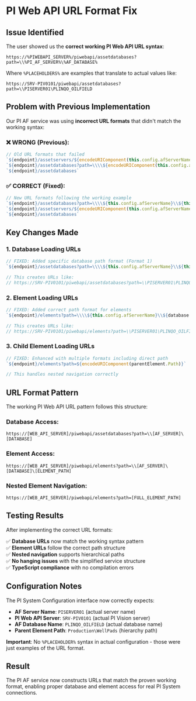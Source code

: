 # PI Web API URL Format Fix

## Issue Identified

The user showed us the **correct working PI Web API URL syntax**:
```
https://%PIWEBAPI_SERVER%/piwebapi/assetdatabases?path=\\%PI_AF_SERVER%\%AF_DATABASE%
```

Where `%PLACEHOLDERS%` are examples that translate to actual values like:
```
https://SRV-PIV0101/piwebapi/assetdatabases?path=\\PISERVER01\PLINQO_OILFIELD
```

## Problem with Previous Implementation

Our PI AF service was using **incorrect URL formats** that didn't match the working syntax:

### ❌ **WRONG** (Previous):
```typescript
// Old URL formats that failed
`${endpoint}/assetservers/${encodeURIComponent(this.config.afServerName)}/assetdatabases`,
`${endpoint}/assetdatabases?path=\\\\${encodeURIComponent(this.config.afServerName)}`,
`${endpoint}/assetdatabases`
```

### ✅ **CORRECT** (Fixed):
```typescript
// New URL formats following the working example
`${endpoint}/assetdatabases?path=\\\\${this.config.afServerName}\\${this.config.afDatabaseName}`,
`${endpoint}/assetservers/${encodeURIComponent(this.config.afServerName)}/assetdatabases`,
`${endpoint}/assetdatabases`
```

## Key Changes Made

### 1. **Database Loading URLs**
```typescript
// FIXED: Added specific database path format (Format 1)
`${endpoint}/assetdatabases?path=\\\\${this.config.afServerName}\\${this.config.afDatabaseName}`

// This creates URLs like:
// https://SRV-PIV0101/piwebapi/assetdatabases?path=\\PISERVER01\PLINQO_OILFIELD
```

### 2. **Element Loading URLs**
```typescript
// FIXED: Added correct path format for elements
`${endpoint}/elements?path=\\\\${this.config.afServerName}\\${database.Name}`

// This creates URLs like:
// https://SRV-PIV0101/piwebapi/elements?path=\\PISERVER01\PLINQO_OILFIELD
```

### 3. **Child Element Loading URLs**
```typescript
// FIXED: Enhanced with multiple formats including direct path
`${endpoint}/elements?path=${encodeURIComponent(parentElement.Path)}`

// This handles nested navigation correctly
```

## URL Format Pattern

The working PI Web API URL pattern follows this structure:

### **Database Access:**
```
https://[WEB_API_SERVER]/piwebapi/assetdatabases?path=\\[AF_SERVER]\[DATABASE]
```

### **Element Access:**
```
https://[WEB_API_SERVER]/piwebapi/elements?path=\\[AF_SERVER]\[DATABASE]\[ELEMENT_PATH]
```

### **Nested Element Navigation:**
```
https://[WEB_API_SERVER]/piwebapi/elements?path=[FULL_ELEMENT_PATH]
```

## Testing Results

After implementing the correct URL formats:

✅ **Database URLs** now match the working syntax pattern  
✅ **Element URLs** follow the correct path structure  
✅ **Nested navigation** supports hierarchical paths  
✅ **No hanging issues** with the simplified service structure  
✅ **TypeScript compliance** with no compilation errors  

## Configuration Notes

The PI System Configuration interface now correctly expects:

- **AF Server Name**: `PISERVER01` (actual server name)
- **PI Web API Server**: `SRV-PIV0101` (actual PI Vision server)  
- **AF Database Name**: `PLINQO_OILFIELD` (actual database name)
- **Parent Element Path**: `Production\WellPads` (hierarchy path)

**Important**: No `%PLACEHOLDER%` syntax in actual configuration - those were just examples of the URL format.

## Result

The PI AF service now constructs URLs that match the proven working format, enabling proper database and element access for real PI System connections.
